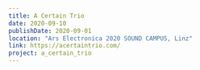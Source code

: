 ```yaml
---
title: A Certain Trio
date: 2020-09-10
publishDate: 2020-09-01
location: "Ars Electronica 2020 SOUND CAMPUS, Linz"
link: https://acertaintrio.com/
project: a_certain_trio
---
```


